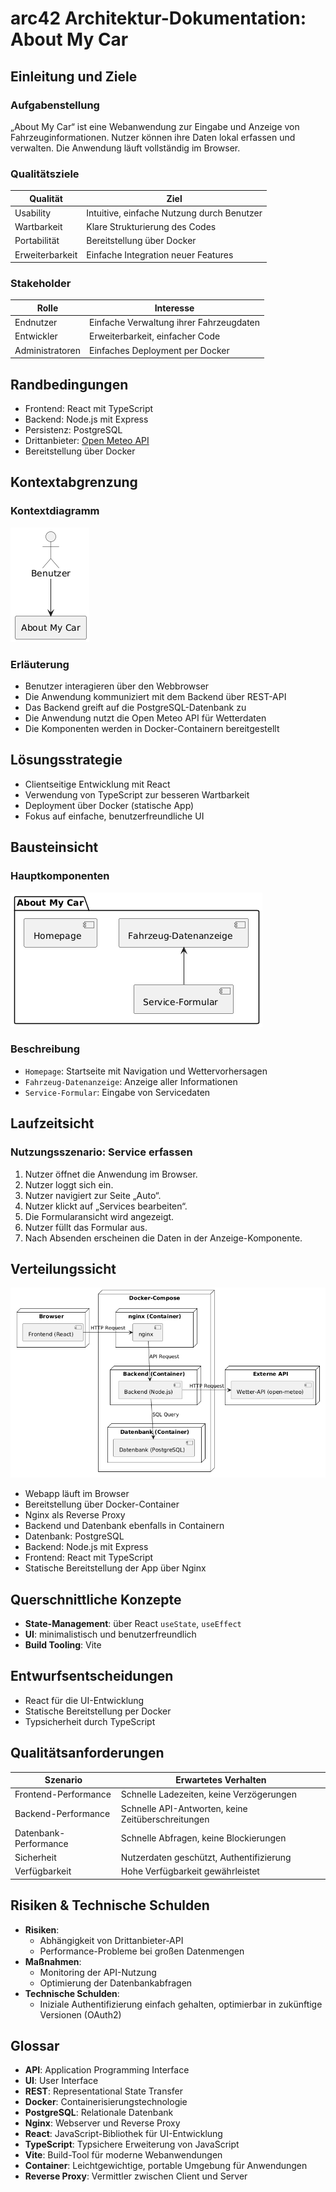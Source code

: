 # arc42 Architektur-Dokumentation: About My Car

## Einleitung und Ziele

### Aufgabenstellung

„About My Car“ ist eine Webanwendung zur Eingabe und Anzeige von Fahrzeuginformationen. Nutzer können ihre Daten lokal erfassen und verwalten. Die Anwendung läuft vollständig im Browser.

### Qualitätsziele

| Qualität        | Ziel                     |
|-----------------|--------------------------|
| Usability       | Intuitive, einfache Nutzung durch Benutzer |
| Wartbarkeit     | Klare Strukturierung des Codes |
| Portabilität    | Bereitstellung über Docker |
| Erweiterbarkeit | Einfache Integration neuer Features |

### Stakeholder

| Rolle           | Interesse                |
|-----------------|--------------------------|
| Endnutzer       | Einfache Verwaltung ihrer Fahrzeugdaten |
| Entwickler      | Erweiterbarkeit, einfacher Code |
| Administratoren | Einfaches Deployment per Docker |

## Randbedingungen

- Frontend: React mit TypeScript
- Backend: Node.js mit Express
- Persistenz: PostgreSQL
- Drittanbieter: [Open Meteo API](https://open-meteo.com)
- Bereitstellung über Docker

## Kontextabgrenzung

### Kontextdiagramm

![Kontextdiagramm](img/context.png)

### Erläuterung

- Benutzer interagieren über den Webbrowser
- Die Anwendung kommuniziert mit dem Backend über REST-API
- Das Backend greift auf die PostgreSQL-Datenbank zu
- Die Anwendung nutzt die Open Meteo API für Wetterdaten
- Die Komponenten werden in Docker-Containern bereitgestellt

## Lösungsstrategie

- Clientseitige Entwicklung mit React
- Verwendung von TypeScript zur besseren Wartbarkeit
- Deployment über Docker (statische App)
- Fokus auf einfache, benutzerfreundliche UI

## Bausteinsicht

### Hauptkomponenten

![Hauptkomponenten](img/haupt.png)

### Beschreibung

- `Homepage`: Startseite mit Navigation und Wettervorhersagen
- `Fahrzeug-Datenanzeige`: Anzeige aller Informationen
- `Service-Formular`: Eingabe von Servicedaten

## Laufzeitsicht

### Nutzungsszenario: Service erfassen

1. Nutzer öffnet die Anwendung im Browser.
2. Nutzer loggt sich ein.
3. Nutzer navigiert zur Seite „Auto“.
4. Nutzer klickt auf „Services bearbeiten“.
5. Die Formularansicht wird angezeigt.
6. Nutzer füllt das Formular aus.
7. Nach Absenden erscheinen die Daten in der Anzeige-Komponente.

## Verteilungssicht

![Verteilungssicht](img/verteilung.png)

- Webapp läuft im Browser
- Bereitstellung über Docker-Container
- Nginx als Reverse Proxy
- Backend und Datenbank ebenfalls in Containern
- Datenbank: PostgreSQL
- Backend: Node.js mit Express
- Frontend: React mit TypeScript
- Statische Bereitstellung der App über Nginx

## Querschnittliche Konzepte

- **State-Management**: über React `useState`, `useEffect`
- **UI**: minimalistisch und benutzerfreundlich
- **Build Tooling**: Vite

## Entwurfsentscheidungen

- React für die UI-Entwicklung
- Statische Bereitstellung per Docker
- Typsicherheit durch TypeScript

## Qualitätsanforderungen

| Szenario                  | Erwartetes Verhalten                     |
|---------------------------|------------------------------------------|
| Frontend-Performance      | Schnelle Ladezeiten, keine Verzögerungen |
| Backend-Performance       | Schnelle API-Antworten, keine Zeitüberschreitungen |
| Datenbank-Performance     | Schnelle Abfragen, keine Blockierungen   |
| Sicherheit                | Nutzerdaten geschützt, Authentifizierung |
| Verfügbarkeit             | Hohe Verfügbarkeit gewährleistet        |

## Risiken & Technische Schulden

- **Risiken**:
    - Abhängigkeit von Drittanbieter-API
    - Performance-Probleme bei großen Datenmengen
- **Maßnahmen**:
    - Monitoring der API-Nutzung
    - Optimierung der Datenbankabfragen
- **Technische Schulden**:
    - Iniziale Authentifizierung einfach gehalten, optimierbar in zukünftige Versionen (OAuth2)

## Glossar

- **API**: Application Programming Interface
- **UI**: User Interface
- **REST**: Representational State Transfer
- **Docker**: Containerisierungstechnologie
- **PostgreSQL**: Relationale Datenbank
- **Nginx**: Webserver und Reverse Proxy
- **React**: JavaScript-Bibliothek für UI-Entwicklung
- **TypeScript**: Typsichere Erweiterung von JavaScript
- **Vite**: Build-Tool für moderne Webanwendungen
- **Container**: Leichtgewichtige, portable Umgebung für Anwendungen
- **Reverse Proxy**: Vermittler zwischen Client und Server
